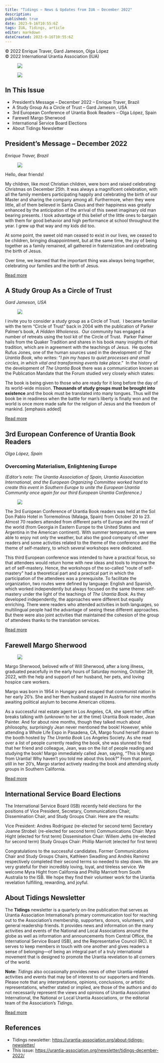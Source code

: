 ```yaml
---
title: "Tidings — News & Updates from IUA — December 2022"
description: 
published: true
date: 2023-9-16T10:55:6Z
tags: IUA, Tidings, article
editor: markdown
dateCreated: 2023-9-16T10:55:6Z
---
```


<p class="v-card v-sheet theme--light gray lighten-3 px-2">© 2022 Enrique Traver, Gard Jameson, Olga López<br>© 2022 International Urantia Association (IUA)</p>

<figure id="Figure_1" class="image urantiapedia">
<img src="../../../image/article/IUA_Tidings/Tidings-Header-EN-600x180-1.jpg">
</figure>

<figure id="Figure_2" class="image urantiapedia">
<img src="../../../image/article/IUA_Tidings/emotions-Gerhard.jpg">
</figure>

## In This Issue

- President’s Message – December 2022 – Enrique Traver, Brazil
- A Study Group As a Circle of Trust – Gard Jameson, USA
- 3rd European Conference of Urantia Book Readers – Olga López, Spain
- Farewell Margo Sherwood
- International Service Board Elections
- About Tidings Newsletter

## President’s Message – December 2022

_Enrique Traver, Brazil_

<figure id="Figure_3" class="image urantiapedia image-style-align-left">
<img src="../../../image/article/IUA_Tidings/image-1.jpeg">
</figure>

Hello, dear friends!

My children, like most Christian children, were born and raised celebrating Christmas on December 25th. It was always a magnificent celebration, with all the family members participating happily and celebrating the birth of our Master and sharing the company among all. Furthermore, when they were little, all of them believed in Santa Claus and their happiness was greatly enhanced by the anticipation of the arrival of this sweet imaginary old man bearing presents. I took advantage of this belief of the little ones to bargain with them for good behavior and high performance at school throughout the year. I grew up that way and my kids did too.

At some point, the sweet old man ceased to exist in our lives, we ceased to be children, bringing disappointment, but at the same time, the joy of being together as a family remained, all gathered in fraternization and celebrating the birth of Jesus.

Over time, we learned that the important thing was always being together, celebrating our families and the birth of Jesus.

[Read more](/en/article/Enrique_Traver/presidents_message_december_2022)
<br style="clear:both;"/>

## A Study Group As a Circle of Trust

_Gard Jameson, USA_

<figure id="Figure_4" class="image urantiapedia image-style-align-left">
<img src="../../../image/article/IUA_Tidings/Gard-Jameson.jpg">
</figure>

I invite you to consider a study group as a Circle of Trust.  I became familiar with the term “Circle of Trust” back in 2004 with the publication of Parker Palmer’s book, _A Hidden Wholeness_.  Our community has engaged a number of retreats using the tool kit of the Circle of Trust.  Parker Palmer hails from the Quaker Tradition and shares in his book many insights of that tradition, which are in agreement with the teachings of Jesus.  He quotes Rufus Jones, one of the human sources used in the development of _The Urantia Book_, who writes: “_I pin my hopes to quiet processes and small circles, in which vital and transforming events take place_.”  In the history of the development of _The Urantia Book_ there was a communication known as the Publication Mandate that the Forum studied very closely which states:

The book is being given to those who are ready for it long before the day of its world-wide mission. **Thousands of study groups must be brought into existence** and the book must be translated into many tongues. Thus will the book be in readiness when the battle for man’s liberty is finally won and the world is once more made safe for the religion of Jesus and the freedom of mankind. \[emphasis added\]

[Read more](/en/article/Gard_Jameson/a_study_group_as_a_circle_of_trust)
<br style="clear:both;"/>

## 3rd European Conference of Urantia Book Readers

_Olga López, Spain_

### Overcoming Materialism, Enlightening Europe

_(Editor’s note: The Urantia Association of Spain, Urantia Association International, and the European Organizing Committee worked hard to create this event in Southern Europe to unite the European Urantia Community once again for our third European Urantia Conference.)_ 

<figure id="Figure_5" class="image urantiapedia image-style-align-left">
<img src="../../../image/article/IUA_Tidings/Olga-Lopez-150x150.jpg">
</figure>

The 3rd European Conference of Urantia Book readers was held at the Sol Don Pablo Hotel in Torremolinos (Malaga, Spain) from October 20 to 23. Almost 70 readers attended from different parts of Europe and the rest of the world (from Georgia in Eastern Europe to the United States and Argentina in the American continent). With summer temperatures, we were able to enjoy not only the weather, but also the good company of other readers and some activities related to the theme of the conference and the theme of self-mastery, to which several workshops were dedicated.

This third European conference was intended to have a practical focus, so that attendees would return home with new ideas and tools to improve the art of self-mastery. Hence, the workshops of the so-called "route of self-mastery" had a theoretical part and a practical part in which the participation of the attendees was a prerequisite. To facilitate the organization, two routes were defined by language: English and Spanish, which worked independently but always focused on the same theme: self-mastery under the light of the teachings of _The Urantia Book_. As they developed independently, the approaches were different but equally enriching. There were readers who attended activities in both languages, so multilingual people had the advantage of seeing these different approaches. But there were also joint activities that maintained the cohesion of the group of attendees thanks to the translation services.

[Read more](/en/article/Olga_Lopez/3rd_european_conference_of_urantia_book_readers)
<br style="clear:both;"/>

## Farewell Margo Sherwood

<figure id="Figure_6" class="image urantiapedia image-style-align-right">
<img src="../../../image/article/IUA_Tidings/Margo-Portrait-150x150.jpg">
</figure>

Margo Sherwood, beloved wife of Will Sherwood, after a long illness, graduated peacefully in the early hours of Saturday morning, October 29, 2022, with the help and support of her husband, her pets, and loving hospice care workers. 

Margo was born in 1954 in Hungary and escaped that communist nation in her early 20’s. She and her then husband stayed in Austria for nine months awaiting political asylum to become American citizens.

As a successful real estate agent in Los Angeles, CA, she spent her office breaks talking with (unknown to her at the time) Urantia Book reader, Jean Painter. And for about nine months, though they talked much about philosophy, surprisingly Jean never mentioned the book! However, while attending a Whole Life Expo in Pasadena, CA, Margo found herself drawn to the booth hosted by _The Urantia Book_ Los Angeles Society. As she read over a list of people currently reading the book, she was stunned to find that her friend and colleague, Jean, was on the list of people reading and studying the book! Margo immediately called Jean, saying, “This is Margo from Urantia! Why haven’t you told me about this book?” From that point, still in her 20’s, Margo started actively reading the book and attending study groups in Southern California.

[Read more](/en/article/IUA_Tidings/IUA_2022_farewell_margo_sherwood)
<br style="clear:both;"/>

## International Service Board Elections

The International Service Board (ISB) recently held elections for the positions of Vice President, Secretary, Communications Chair, Dissemination Chair, and Study Groups Chair. Here are the results:

Vice President: Andres Rodriguez (re-elected for second term)
Secretary Joanne Strobel: (re-elected for second term)
Communications Chair: Myra Hight (elected for first term)
Dissemination Chair: Willem Jeths (re-elected for second term)
Study Groups Chair: Phillip Marriott (elected for first term)

Congratulations to the successful candidates. Former Communications Chair and Study Groups Chairs, Kathleen Swadling and Andrés Ramírez respectively completed their second terms so needed to step down. We are very grateful for their incredibly loving, loyal, and tireless service. We welcome Myra Hight from California and Phillip Marriott from South Australia to the ISB. We hope they find their volunteer work for the Urantia revelation fulfilling, rewarding, and joyful.


## About Tidings Newsletter

The __Tidings__ newsletter is a quarterly on-line publication that serves as Urantia Association International’s primary communication tool for reaching out to the Association’s membership, supporters, donors, volunteers, and general readership friends. It provides news and information on the many activities and events of the National and Local Associations around the globe as well as information and announcements from Central Office, the International Service Board (ISB), and the Representative Council (RC). It serves to keep members in touch with one another and gives readers a sense of belonging—of being an integral part of a truly international movement that is designed to promote the Urantia revelation to all corners of the world.

**Note:** _Tidings_ also occasionally provides news of other Urantia-related activities and events that may be of interest to our supporters and friends. Please note that any interpretations, opinions, conclusions, or artistic representations, whether stated or implied, are those of the authors and do not necessarily represent the views and opinions of Urantia Association International, the National or Local Urantia Associations, or the editorial team of the Association’s _Tidings_.

[Read more](https://urantia-association.org/about-tidings-newsletter/#more-36620)

## References

- Tidings newsletter: https://urantia-association.org/about-tidings-newsletter/
- This issue: https://urantia-association.org/newsletter/tidings-december-2022/